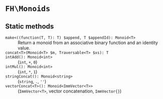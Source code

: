 # `FH\Monoids`

## Static methods

<dl>
<dt><code>make&lt;((function(T, T): T) $append, T $appendId): Monoid&lt;T></code></dt>
<dd>Return a monoid from an associative binary function and an identity value.</dd>

<dt><code>concat&lt;T>(Monoid&lt;T> $m, Traversable&lt;T> $xs): T</code></dt>
<dd><!-- TODO --></dd>

<dt><code>intAdd(): Monoid&lt;int></code></dt>
<dd>(<code>int</code>, <code>+</code>, <code>0</code>)</dd>

<dt><code>intMul(): Monoid&lt;int></code></dt>
<dd>(<code>int</code>, <code>*</code>, <code>1</code>)</dd>

<dt><code>stringConcat(): Monoid&lt;string></code></dt>
<dd>(<code>string</code>, <code>.</code>, <code>''</code>)</dd>

<dt><code>vectorConcat&lt;T>(): Monoid&lt;ImmVector&lt;T>></code></dt>
<dd>(<code>ImmVector&lt;T></code>, vector concatenation, <code>ImmVector{}</code>)</dd>
</dl>
